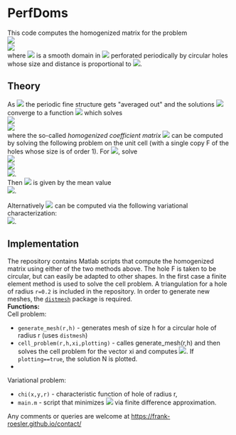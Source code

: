 # PerfDoms

This code computes the homogenized matrix for the problem  
<img src="https://render.githubusercontent.com/render/math?math=-\Delta u_\epsilon = f \, \text{ in }\, \Omega_\epsilon,">  
<img src="https://render.githubusercontent.com/render/math?math=\partial_\nu u_\epsilon = 0 \, \text{ on } \, \partial\Omega_\epsilon,">  
where <img src="https://render.githubusercontent.com/render/math?math=\Omega_\epsilon"> is a smooth domain in <img src="https://render.githubusercontent.com/render/math?math=\mathbb{R}^2"> perforated periodically by circular holes whose size and distance is proportional to <img src="https://render.githubusercontent.com/render/math?math=\epsilon">.

## Theory
As <img src="https://render.githubusercontent.com/render/math?math=\epsilon\to0"> the periodic fine structure gets "averaged out" and the solutions <img src="https://render.githubusercontent.com/render/math?math=u_\epsilon"> converge to a function <img src="https://render.githubusercontent.com/render/math?math=u"> which solves  
<img src="https://render.githubusercontent.com/render/math?math=-\nabla\cdot(A_{\text{hom}}\nabla u) = f \, \text{ in }\, \Omega,">  
<img src="https://render.githubusercontent.com/render/math?math=\partial_\nu u_\epsilon = 0 \, \text{ on } \, \partial\Omega,">  
where the so-called *homogenized coefficient matrix* <img src="https://render.githubusercontent.com/render/math?math=A_{\text{hom}}"> can be computed by solving the following problem on the unit cell (with a single copy F of the holes whose size is of order 1). For <img src="https://render.githubusercontent.com/render/math?math=\xi\in\mathbb{R}^2">, solve  
<img src="https://render.githubusercontent.com/render/math?math=\Delta N = 0 \, \text{ in }\, [0,1]^2\setminus F,">  
<img src="https://render.githubusercontent.com/render/math?math=\partial_\nu N = -\nu\cdot\xi \, \text{ on } \, \partial F,">  
<img src="https://render.githubusercontent.com/render/math?math=N \,\text{ periodic}">.  
Then <img src="https://render.githubusercontent.com/render/math?math=A_{\text{hom}}"> is given by the mean value  
<img src="https://render.githubusercontent.com/render/math?math=A_{\text{hom}}\xi = \langle\xi %2B \nabla N\rangle_{[0,1]^2\setminus F}">.

Alternatively <img src="https://render.githubusercontent.com/render/math?math=A_{\text{hom}}"> can be computed via the following variational characterization:  
<img src="https://render.githubusercontent.com/render/math?math=\xi^\top A_{\text{hom}}\xi = \inf\limits_{u\in H^1_{\text{per}}([0,1]^2)}\langle |\xi %2B \nabla u|^2\rangle_{[0,1]^2\setminus F}">.

## Implementation
The repository contains Matlab scripts that compute the homogenized matrix using either of the two methods above. The hole F is taken to be circular, but can easily be adapted to other shapes. In the first case a finite element method is used to solve the cell problem. A triangulation for a hole of radius `r=0.2` is included in the repository. In order to generate new meshes, the [`distmesh`](http://persson.berkeley.edu/distmesh/) package is required.  
**Functions:**  
Cell problem:
* `generate_mesh(r,h)` - generates mesh of size h for a circular hole of radius r (uses `distmesh`)
* `cell_problem(r,h,xi,plotting)` - calles generate_mesh(r,h) and then solves the cell problem for the vector xi and computes <img src="https://render.githubusercontent.com/render/math?math=A_{\text{hom}}\xi">. If `plotting==true`, the solution N is plotted.
* 
Variational problem:
* `chi(x,y,r)` - characteristic function of hole of radius r,
* `main.m` - script that minimizes <img src="https://render.githubusercontent.com/render/math?math={\tiny\langle} |\xi %2B \nabla u|^2{\tiny\rangle}_{[0,1]^2\setminus F}"> via finite difference approximation.  


Any comments or queries are welcome at https://frank-roesler.github.io/contact/
